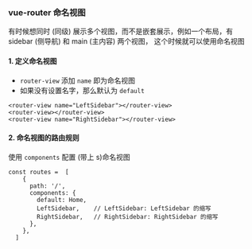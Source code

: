### vue-router 命名视图
有时候想同时 (同级) 展示多个视图，而不是嵌套展示，例如一个布局，有 sidebar (侧导航) 和 main (主内容) 两个视图，
这个时候就可以使用命名视图

#### 1. 定义命名视图
* `router-view` 添加 `name` 即为命名视图
* 如果没有设置名字，那么默认为 `default`

```
<router-view name="LeftSidebar"></router-view>
<router-view></router-view>
<router-view name="RightSidebar"></router-view>

```

#### 2. 命名视图的路由规则
使用 `components` 配置 (带上 s)命名视图

```
const routes =  [
    {
      path: '/',
      components: {
        default: Home,
        LeftSidebar,    // LeftSidebar: LeftSidebar 的缩写
        RightSidebar,   // RightSidebar: RightSidebar 的缩写
      },
    },
  ]
```

 